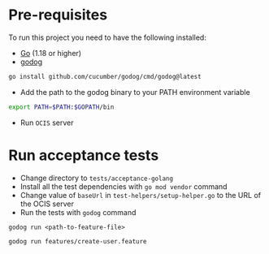 # Pre-requisites
 To run this project you need to have the following installed:
 - [Go](https://go.dev/doc/install) (1.18 or higher)
 - [godog](https://github.com/cucumber/godog)
 ```bash
 go install github.com/cucumber/godog/cmd/godog@latest
```
- Add the path to the godog binary to your PATH environment variable
```bash
export PATH=$PATH:$GOPATH/bin
```
- Run `OCIS` server

# Run acceptance tests
- Change directory to `tests/acceptance-golang`
- Install all the test dependencies with `go mod vendor` command
- Change value of `baseUrl` in `test-helpers/setup-helper.go` to the URL of the OCIS server
- Run the tests with `godog` command
```feature
godog run <path-to-feature-file>

godog run features/create-user.feature
```
